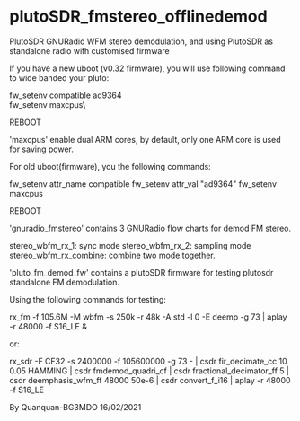 # plutoSDR_fmstereo_offlinedemod
PlutoSDR GNURadio WFM stereo demodulation, and using PlutoSDR as standalone radio with customised firmware

If you have a new uboot (v0.32 firmware), you will use following command to wide banded your pluto:

fw_setenv compatible ad9364\
fw_setenv maxcpus\

REBOOT

'maxcpus' enable dual ARM cores, by default, only one ARM core is used for saving power.

For old uboot(firmware), you the following commands:

fw_setenv attr_name compatible
fw_setenv attr_val "ad9364"
fw_setenv maxcpus

REBOOT

'gnuradio_fmstereo' contains 3 GNURadio flow charts for demod FM stereo. 

stereo_wbfm_rx_1: sync mode
stereo_wbfm_rx_2: sampling mode
stereo_wbfm_rx_combine: combine two mode together.

'pluto_fm_demod_fw' contains a plutoSDR firmware for testing plutosdr standalone FM demodulation.

Using the following commands for testing:

rx_fm -f 105.6M -M wbfm -s 250k -r 48k -A std -l 0 -E deemp -g 73 | aplay -r 48000 -f S16_LE &

or:

rx_sdr  -F CF32 -s 2400000 -f 105600000 -g 73 -  | csdr fir_decimate_cc 10 0.05 HAMMING | csdr fmdemod_quadri_cf | csdr fractional_decimator_ff 5  | csdr deemphasis_wfm_ff 48000 50e-6 | csdr convert_f_i16 | aplay -r 48000 -f S16_LE

By Quanquan-BG3MDO 16/02/2021
